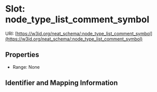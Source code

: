 # Slot: node_type_list_comment_symbol

URI: [https://w3id.org/neat_schema/:node_type_list_comment_symbol](https://w3id.org/neat_schema/:node_type_list_comment_symbol)



<!-- no inheritance hierarchy -->


## Properties

 * Range: None



## Identifier and Mapping Information





